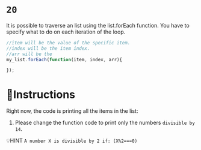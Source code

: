 # `20`
It is possible to traverse an list using the list.forEach function.
You have to specify what to do on each iteration of the loop.
```js
//item will be the value of the specific item.
//index will be the item index.
//arr will be the
my_list.forEach(function(item, index, arr){

});
```

# 📝Instructions
Right now, the code is printing all the items in the list:
 1. Please change the function code to print only the numbers `divisible by 14`.

💡HINT
`A number X is divisible by 2 if: (X%2===0)`